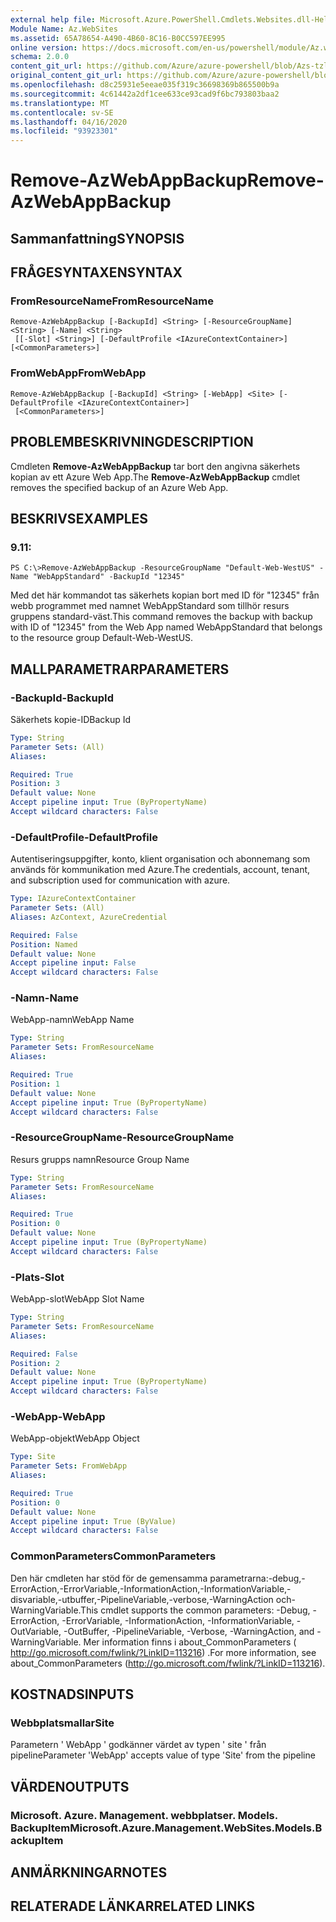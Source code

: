 ```yaml
---
external help file: Microsoft.Azure.PowerShell.Cmdlets.Websites.dll-Help.xml
Module Name: Az.WebSites
ms.assetid: 65A78654-A490-4B60-8C16-B0CC597EE995
online version: https://docs.microsoft.com/en-us/powershell/module/Az.websites/remove-Azwebappbackup
schema: 2.0.0
content_git_url: https://github.com/Azure/azure-powershell/blob/Azs-tzl/src/Websites/Websites/help/Remove-AzWebAppBackup.md
original_content_git_url: https://github.com/Azure/azure-powershell/blob/Azs-tzl/src/Websites/Websites/help/Remove-AzWebAppBackup.md
ms.openlocfilehash: d8c25931e5eeae035f319c36698369b865500b9a
ms.sourcegitcommit: 4c61442a2df1cee633ce93cad9f6bc793803baa2
ms.translationtype: MT
ms.contentlocale: sv-SE
ms.lasthandoff: 04/16/2020
ms.locfileid: "93923301"
---
```

# <span data-ttu-id="bcc02-101">Remove-AzWebAppBackup</span><span class="sxs-lookup"><span data-stu-id="bcc02-101">Remove-AzWebAppBackup</span></span>

## <span data-ttu-id="bcc02-102">Sammanfattning</span><span class="sxs-lookup"><span data-stu-id="bcc02-102">SYNOPSIS</span></span>

## <span data-ttu-id="bcc02-103">FRÅGESYNTAXEN</span><span class="sxs-lookup"><span data-stu-id="bcc02-103">SYNTAX</span></span>

### <span data-ttu-id="bcc02-104">FromResourceName</span><span class="sxs-lookup"><span data-stu-id="bcc02-104">FromResourceName</span></span>
```
Remove-AzWebAppBackup [-BackupId] <String> [-ResourceGroupName] <String> [-Name] <String>
 [[-Slot] <String>] [-DefaultProfile <IAzureContextContainer>] [<CommonParameters>]
```

### <span data-ttu-id="bcc02-105">FromWebApp</span><span class="sxs-lookup"><span data-stu-id="bcc02-105">FromWebApp</span></span>
```
Remove-AzWebAppBackup [-BackupId] <String> [-WebApp] <Site> [-DefaultProfile <IAzureContextContainer>]
 [<CommonParameters>]
```

## <span data-ttu-id="bcc02-106">PROBLEMBESKRIVNING</span><span class="sxs-lookup"><span data-stu-id="bcc02-106">DESCRIPTION</span></span>
<span data-ttu-id="bcc02-107">Cmdleten **Remove-AzWebAppBackup** tar bort den angivna säkerhets kopian av ett Azure Web App.</span><span class="sxs-lookup"><span data-stu-id="bcc02-107">The **Remove-AzWebAppBackup** cmdlet removes the specified backup of an Azure Web App.</span></span>

## <span data-ttu-id="bcc02-108">BESKRIVS</span><span class="sxs-lookup"><span data-stu-id="bcc02-108">EXAMPLES</span></span>

### <span data-ttu-id="bcc02-109">9.1</span><span class="sxs-lookup"><span data-stu-id="bcc02-109">1:</span></span>
```
PS C:\>Remove-AzWebAppBackup -ResourceGroupName "Default-Web-WestUS" -Name "WebAppStandard" -BackupId "12345"
```

<span data-ttu-id="bcc02-110">Med det här kommandot tas säkerhets kopian bort med ID för "12345" från webb programmet med namnet WebAppStandard som tillhör resurs gruppens standard-väst.</span><span class="sxs-lookup"><span data-stu-id="bcc02-110">This command removes the backup with backup with ID of "12345" from the Web App named WebAppStandard that belongs to the resource group Default-Web-WestUS.</span></span>

## <span data-ttu-id="bcc02-111">MALLPARAMETRAR</span><span class="sxs-lookup"><span data-stu-id="bcc02-111">PARAMETERS</span></span>

### <span data-ttu-id="bcc02-112">-BackupId</span><span class="sxs-lookup"><span data-stu-id="bcc02-112">-BackupId</span></span>
<span data-ttu-id="bcc02-113">Säkerhets kopie-ID</span><span class="sxs-lookup"><span data-stu-id="bcc02-113">Backup Id</span></span>

```yaml
Type: String
Parameter Sets: (All)
Aliases: 

Required: True
Position: 3
Default value: None
Accept pipeline input: True (ByPropertyName)
Accept wildcard characters: False
```

### <span data-ttu-id="bcc02-114">-DefaultProfile</span><span class="sxs-lookup"><span data-stu-id="bcc02-114">-DefaultProfile</span></span>
<span data-ttu-id="bcc02-115">Autentiseringsuppgifter, konto, klient organisation och abonnemang som används för kommunikation med Azure.</span><span class="sxs-lookup"><span data-stu-id="bcc02-115">The credentials, account, tenant, and subscription used for communication with azure.</span></span>

```yaml
Type: IAzureContextContainer
Parameter Sets: (All)
Aliases: AzContext, AzureCredential

Required: False
Position: Named
Default value: None
Accept pipeline input: False
Accept wildcard characters: False
```

### <span data-ttu-id="bcc02-116">-Namn</span><span class="sxs-lookup"><span data-stu-id="bcc02-116">-Name</span></span>
<span data-ttu-id="bcc02-117">WebApp-namn</span><span class="sxs-lookup"><span data-stu-id="bcc02-117">WebApp Name</span></span>

```yaml
Type: String
Parameter Sets: FromResourceName
Aliases: 

Required: True
Position: 1
Default value: None
Accept pipeline input: True (ByPropertyName)
Accept wildcard characters: False
```

### <span data-ttu-id="bcc02-118">-ResourceGroupName</span><span class="sxs-lookup"><span data-stu-id="bcc02-118">-ResourceGroupName</span></span>
<span data-ttu-id="bcc02-119">Resurs grupps namn</span><span class="sxs-lookup"><span data-stu-id="bcc02-119">Resource Group Name</span></span>

```yaml
Type: String
Parameter Sets: FromResourceName
Aliases: 

Required: True
Position: 0
Default value: None
Accept pipeline input: True (ByPropertyName)
Accept wildcard characters: False
```

### <span data-ttu-id="bcc02-120">-Plats</span><span class="sxs-lookup"><span data-stu-id="bcc02-120">-Slot</span></span>
<span data-ttu-id="bcc02-121">WebApp-slot</span><span class="sxs-lookup"><span data-stu-id="bcc02-121">WebApp Slot Name</span></span>

```yaml
Type: String
Parameter Sets: FromResourceName
Aliases: 

Required: False
Position: 2
Default value: None
Accept pipeline input: True (ByPropertyName)
Accept wildcard characters: False
```

### <span data-ttu-id="bcc02-122">-WebApp</span><span class="sxs-lookup"><span data-stu-id="bcc02-122">-WebApp</span></span>
<span data-ttu-id="bcc02-123">WebApp-objekt</span><span class="sxs-lookup"><span data-stu-id="bcc02-123">WebApp Object</span></span>

```yaml
Type: Site
Parameter Sets: FromWebApp
Aliases: 

Required: True
Position: 0
Default value: None
Accept pipeline input: True (ByValue)
Accept wildcard characters: False
```

### <span data-ttu-id="bcc02-124">CommonParameters</span><span class="sxs-lookup"><span data-stu-id="bcc02-124">CommonParameters</span></span>
<span data-ttu-id="bcc02-125">Den här cmdleten har stöd för de gemensamma parametrarna:-debug,-ErrorAction,-ErrorVariable,-InformationAction,-InformationVariable,-disvariable,-utbuffer,-PipelineVariable,-verbose,-WarningAction och-WarningVariable.</span><span class="sxs-lookup"><span data-stu-id="bcc02-125">This cmdlet supports the common parameters: -Debug, -ErrorAction, -ErrorVariable, -InformationAction, -InformationVariable, -OutVariable, -OutBuffer, -PipelineVariable, -Verbose, -WarningAction, and -WarningVariable.</span></span> <span data-ttu-id="bcc02-126">Mer information finns i about_CommonParameters ( http://go.microsoft.com/fwlink/?LinkID=113216) .</span><span class="sxs-lookup"><span data-stu-id="bcc02-126">For more information, see about_CommonParameters (http://go.microsoft.com/fwlink/?LinkID=113216).</span></span>

## <span data-ttu-id="bcc02-127">KOSTNADS</span><span class="sxs-lookup"><span data-stu-id="bcc02-127">INPUTS</span></span>

### <span data-ttu-id="bcc02-128">Webbplatsmallar</span><span class="sxs-lookup"><span data-stu-id="bcc02-128">Site</span></span>
<span data-ttu-id="bcc02-129">Parametern ' WebApp ' godkänner värdet av typen ' site ' från pipeline</span><span class="sxs-lookup"><span data-stu-id="bcc02-129">Parameter 'WebApp' accepts value of type 'Site' from the pipeline</span></span>

## <span data-ttu-id="bcc02-130">VÄRDEN</span><span class="sxs-lookup"><span data-stu-id="bcc02-130">OUTPUTS</span></span>

### <span data-ttu-id="bcc02-131">Microsoft. Azure. Management. webbplatser. Models. BackupItem</span><span class="sxs-lookup"><span data-stu-id="bcc02-131">Microsoft.Azure.Management.WebSites.Models.BackupItem</span></span>

## <span data-ttu-id="bcc02-132">ANMÄRKNINGAR</span><span class="sxs-lookup"><span data-stu-id="bcc02-132">NOTES</span></span>

## <span data-ttu-id="bcc02-133">RELATERADE LÄNKAR</span><span class="sxs-lookup"><span data-stu-id="bcc02-133">RELATED LINKS</span></span>

